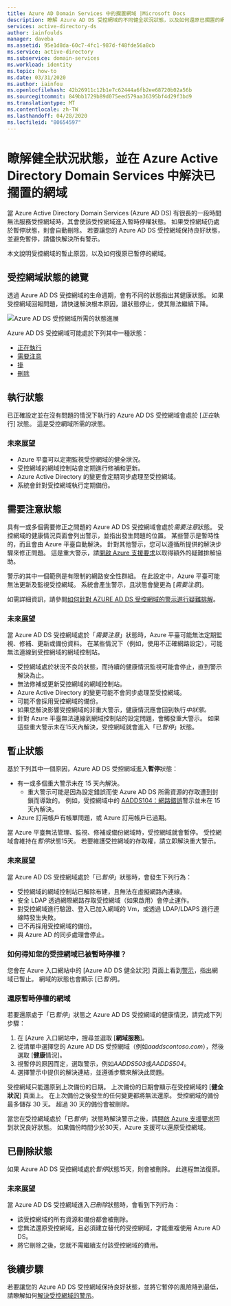 ```yaml
---
title: Azure AD Domain Services 中的擱置網域 |Microsoft Docs
description: 瞭解 Azure AD DS 受控網域的不同健全狀況狀態，以及如何還原已擱置的網域。
services: active-directory-ds
author: iainfoulds
manager: daveba
ms.assetid: 95e1d8da-60c7-4fc1-987d-f48fde56a8cb
ms.service: active-directory
ms.subservice: domain-services
ms.workload: identity
ms.topic: how-to
ms.date: 03/31/2020
ms.author: iainfou
ms.openlocfilehash: 42b26911c12b1e7c62444a6fb2ee68720b02a56b
ms.sourcegitcommit: 849bb1729b89d075eed579aa36395bf4d29f3bd9
ms.translationtype: MT
ms.contentlocale: zh-TW
ms.lasthandoff: 04/28/2020
ms.locfileid: "80654597"
---
```

# <a name="understand-the-health-states-and-resolve-suspended-domains-in-azure-active-directory-domain-services"></a>瞭解健全狀況狀態，並在 Azure Active Directory Domain Services 中解決已擱置的網域

當 Azure Active Directory Domain Services (Azure AD DS) 有很長的一段時間無法服務受控網域時，其會使該受控網域進入暫時停權狀態。 如果受控網域仍處於暫停狀態，則會自動刪除。 若要讓您的 Azure AD DS 受控網域保持良好狀態，並避免暫停，請儘快解決所有警示。

本文說明受控網域的暫止原因，以及如何復原已暫停的網域。

## <a name="overview-of-managed-domain-states"></a>受控網域狀態的總覽

透過 Azure AD DS 受控網域的生命週期，會有不同的狀態指出其健康狀態。 如果受控網域回報問題，請快速解決根本原因，讓狀態停止，使其無法繼續下降。

![Azure AD DS 受控網域所需的狀態進展](media/active-directory-domain-services-suspension/suspension-timeline.PNG)

Azure AD DS 受控網域可能處於下列其中一種狀態：

* [正在執行](#running-state)
* [需要注意](#needs-attention-state)
* [掛](#suspended-state)
* [刪除](#deleted-state)

## <a name="running-state"></a>執行狀態

已正確設定並在沒有問題的情況下執行的 Azure AD DS 受控網域會處於 [*正在*執行] 狀態。 這是受控網域所需的狀態。

### <a name="what-to-expect"></a>未來展望

* Azure 平臺可以定期監視受控網域的健全狀況。
* 受控網域的網域控制站會定期進行修補和更新。
* Azure Active Directory 的變更會定期同步處理至受控網域。
* 系統會針對受控網域執行定期備份。

## <a name="needs-attention-state"></a>需要注意狀態

具有一或多個需要修正之問題的 Azure AD DS 受控網域會處於*需要注意*狀態。 受控網域的健康情況頁面會列出警示，並指出發生問題的位置。 某些警示是暫時性的，而且會由 Azure 平臺自動解決。 針對其他警示，您可以遵循所提供的解決步驟來修正問題。 這是重大警示，請[開啟 Azure 支援要求][azure-support]以取得額外的疑難排解協助。

警示的其中一個範例是有限制的網路安全性群組。 在此設定中，Azure 平臺可能無法更新及監視受控網域。 系統會產生警示，且狀態會變更為 [*需要注意*]。

如需詳細資訊，請參閱[如何針對 AZURE AD DS 受控網域的警示進行疑難排解][resolve-alerts]。

### <a name="what-to-expect"></a>未來展望

當 Azure AD DS 受控網域處於「*需要注意*」狀態時，Azure 平臺可能無法定期監視、修補、更新或備份資料。 在某些情況下（例如，使用不正確網路設定），可能無法連線到受控網域的網域控制站。

* 受控網域處於狀況不良的狀態，而持續的健康情況監視可能會停止，直到警示解決為止。
* 無法修補或更新受控網域的網域控制站。
* Azure Active Directory 的變更可能不會同步處理至受控網域。
* 可能不會採用受控網域的備份。
* 如果您解決影響受控網域的非重大警示，健康情況應會回到執行*中狀態。*
* 針對 Azure 平臺無法連線到網域控制站的設定問題，會觸發重大警示。 如果這些重大警示未在15天內解決，受控網域就會進入「已*暫停*」狀態。

## <a name="suspended-state"></a>暫止狀態

基於下列其中一個原因，Azure AD DS 受控網域進入**暫停**狀態：

* 有一或多個重大警示未在 15 天內解決。
    * 重大警示可能是因為設定錯誤而使 Azure AD DS 所需資源的存取遭到封鎖而導致的。 例如，受控網域中的 [AADDS104：網路錯誤][alert-nsg]警示並未在 15 天內解決。
* Azure 訂用帳戶有帳單問題，或 Azure 訂用帳戶已過期。

當 Azure 平臺無法管理、監視、修補或備份網域時，受控網域就會暫停。 受控網域會維持在*暫停*狀態15天。 若要維護受控網域的存取權，請立即解決重大警示。

### <a name="what-to-expect"></a>未來展望

當 Azure AD DS 受控網域處於「已*暫停*」狀態時，會發生下列行為：

* 受控網域的網域控制站已解除布建，且無法在虛擬網路內連線。
* 安全 LDAP 透過網際網路存取受控網域（如果啟用）會停止運作。
* 對受控網域進行驗證、登入已加入網域的 Vm，或透過 LDAP/LDAPS 進行連線時發生失敗。
* 已不再採用受控網域的備份。
* 與 Azure AD 的同步處理會停止。

### <a name="how-do-you-know-if-your-managed-domain-is-suspended"></a>如何得知您的受控網域已被暫時停權？

您會在 Azure 入口網站中的 [Azure AD DS 健全狀況] 頁面上看到[警示][resolve-alerts]，指出網域已暫止。 網域的狀態也會顯示 [已*暫停*]。

### <a name="restore-a-suspended-domain"></a>還原暫時停權的網域

若要還原處于「已*暫停*」狀態之 Azure AD DS 受控網域的健康情況，請完成下列步驟：

1. 在 [Azure 入口網站中，搜尋並選取 [**網域服務**]。
1. 從清單中選擇您的 Azure AD DS 受控網域（例如*aaddscontoso.com*），然後選取 [**健康**情況]。
1. 視暫停的原因而定，選取警示，例如*AADDS503*或*AADDS504*。
1. 選擇警示中提供的解決連結，並遵循步驟來解決此問題。

受控網域只能還原到上次備份的日期。 上次備份的日期會顯示在受控網域的 [**健全狀況**] 頁面上。 在上次備份之後發生的任何變更都將無法還原。 受控網域的備份最多儲存 30 天。 超過 30 天的備份會被刪除。

當您在受控網域處於「已*暫停*」狀態時解決警示之後，請[開啟 Azure 支援要求][azure-support]回到狀況良好狀態。 如果備份時間少於30天，Azure 支援可以還原受控網域。

## <a name="deleted-state"></a>已刪除狀態

如果 Azure AD DS 受控網域處於*暫停*狀態15天，則會被刪除。 此進程無法復原。

### <a name="what-to-expect"></a>未來展望

當 Azure AD DS 受控網域進入*已刪除*狀態時，會看到下列行為：

* 該受控網域的所有資源和備份都會被刪除。
* 您無法還原受控網域，且必須建立替代的受控網域，才能重複使用 Azure AD DS。
* 將它刪除之後，您就不需繼續支付該受控網域的費用。

## <a name="next-steps"></a>後續步驟

若要讓您的 Azure AD DS 受控網域保持良好狀態，並將它暫停的風險降到最低，請瞭解如何[解決受控網域的警示][resolve-alerts]。

<!-- INTERNAL LINKS -->
[alert-nsg]: alert-nsg.md
[azure-support]: ../active-directory/fundamentals/active-directory-troubleshooting-support-howto.md
[resolve-alerts]: troubleshoot-alerts.md
